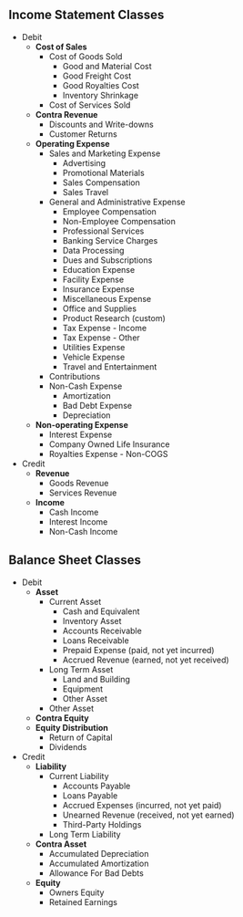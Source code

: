 
## Income Statement Classes

- Debit
    - **Cost of Sales**
        - Cost of Goods Sold
            - Good and Material Cost
            - Good Freight Cost
            - Good Royalties Cost
            - Inventory Shrinkage
        - Cost of Services Sold
    - **Contra Revenue**
        - Discounts and Write-downs
        - Customer Returns
    - **Operating Expense**
        - Sales and Marketing Expense
            - Advertising
            - Promotional Materials
            - Sales Compensation
            - Sales Travel
        - General and Administrative Expense
            - Employee Compensation
            - Non-Employee Compensation
            - Professional Services
            - Banking Service Charges
            - Data Processing
            - Dues and Subscriptions
            - Education Expense
            - Facility Expense
            - Insurance Expense
            - Miscellaneous Expense
            - Office and Supplies
            - Product Research (custom)
            - Tax Expense - Income
            - Tax Expense - Other
            - Utilities Expense
            - Vehicle Expense
            - Travel and Entertainment
        - Contributions
        - Non-Cash Expense
            - Amortization
            - Bad Debt Expense
            - Depreciation
    - **Non-operating Expense**
        - Interest Expense
        - Company Owned Life Insurance
        - Royalties Expense - Non-COGS
- Credit
    - **Revenue**
        - Goods Revenue
        - Services Revenue
    - **Income**
        - Cash Income
        - Interest Income
        - Non-Cash Income

## Balance Sheet Classes

- Debit
    - **Asset**
        - Current Asset
            - Cash and Equivalent
            - Inventory Asset
            - Accounts Receivable
            - Loans Receivable
            - Prepaid Expense (paid, not yet incurred)
            - Accrued Revenue (earned, not yet received)
        - Long Term Asset
            - Land and Building
            - Equipment
            - Other Asset
        - Other Asset
    - **Contra Equity**
    - **Equity Distribution**
        - Return of Capital
        - Dividends
- Credit
    - **Liability**
        - Current Liability
            - Accounts Payable
            - Loans Payable
            - Accrued Expenses (incurred, not yet paid)
            - Unearned Revenue (received, not yet earned)
            - Third-Party Holdings
        - Long Term Liability
    - **Contra Asset**
        - Accumulated Depreciation
        - Accumulated Amortization
        - Allowance For Bad Debts
    - **Equity**
        - Owners Equity
        - Retained Earnings

